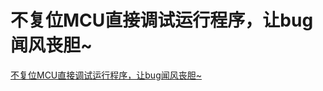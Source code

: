 # 不复位MCU直接调试运行程序，让bug闻风丧胆~ 

[不复位MCU直接调试运行程序，让bug闻风丧胆~ ](https://mp.weixin.qq.com/s/PtJXh3YwOnxFZNTgA6vrlg)
